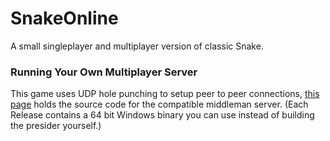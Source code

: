 # SnakeOnline
A small singleplayer and multiplayer version of classic Snake.

### Running Your Own Multiplayer Server
This game uses UDP hole punching to setup peer to peer connections, [this page](https://github.com/XenonicDev/P2PPresider) holds the source code for the compatible middleman server. (Each Release contains a 64 bit Windows binary you can use instead of building the presider yourself.)
